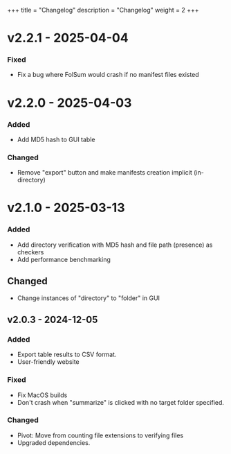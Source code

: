 +++
title = "Changelog"
description = "Changelog"
weight = 2
+++

# v2.2.1 - 2025-04-04

### Fixed

- Fix a bug where FolSum would crash if no manifest files existed

# v2.2.0 - 2025-04-03

### Added

- Add MD5 hash to GUI table
 
### Changed

- Remove "export" button and make manifests creation implicit (in-directory)

# v2.1.0 - 2025-03-13

### Added

- Add directory verification with MD5 hash and file path (presence) as checkers
- Add performance benchmarking

## Changed

- Change instances of "directory" to "folder" in GUI

## v2.0.3 - 2024-12-05

### Added

- Export table results to CSV format.
- User-friendly website

### Fixed

- Fix MacOS builds
- Don't crash when "summarize" is clicked with no target folder specified.

### Changed

- Pivot: Move from counting file extensions to verifying files
- Upgraded dependencies.
